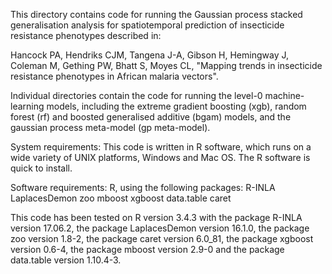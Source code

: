 This directory contains code for running the Gaussian process stacked generalisation analysis for spatiotemporal prediction of insecticide resistance phenotypes described in:

Hancock PA, Hendriks CJM, Tangena J-A, Gibson H, Hemingway J, Coleman M, Gething PW, Bhatt S, Moyes CL, "Mapping trends in insecticide resistance phenotypes in African malaria vectors".

Individual directories contain the code for running the level-0 machine-learning models, including the extreme gradient boosting (xgb), random forest (rf) and boosted generalised additive (bgam) models, and the gaussian process meta-model (gp meta-model).

System requirements: This code is written in R software, which runs on a wide variety of UNIX platforms, Windows and Mac OS. The R software is quick to install.

Software requirements: R, using the following packages:
R-INLA
LaplacesDemon
zoo
mboost
xgboost
data.table
caret

This code has been tested on R version 3.4.3 with the package R-INLA version 17.06.2, the package LaplacesDemon version 16.1.0, the package zoo version 1.8-2, the package caret version 6.0_81, the package xgboost version 0.6-4, the package mboost version 2.9-0 and the package data.table version 1.10.4-3.
